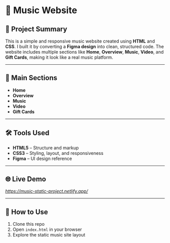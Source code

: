 # 🎵 Music Website

## 📄 Project Summary
This is a simple and responsive music website created using **HTML** and **CSS**. I built it by converting a **Figma design** into clean, structured code. The website includes multiple sections like **Home**, **Overview**, **Music**, **Video**, and **Gift Cards**, making it look like a real music platform.

---

## 📂 Main Sections

- **Home**  
- **Overview**  
- **Music**  
- **Video**  
- **Gift Cards**

---

## 🛠️ Tools Used

- **HTML5** – Structure and markup  
- **CSS3** – Styling, layout, and responsiveness  
- **Figma** – UI design reference

---

## 🌐 Live Demo

*https://music-static-project.netlify.app/*

---

## 📁 How to Use

1. Clone this repo  
2. Open `index.html` in your browser  
3. Explore the static music site layout
